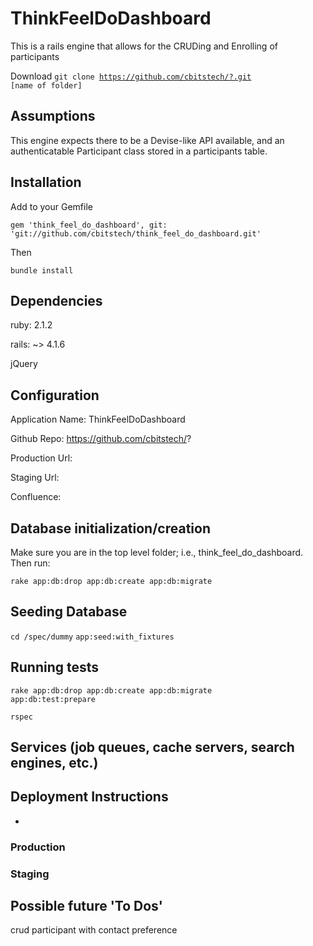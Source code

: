 <h1>ThinkFeelDoDashboard</h1>

This is a rails engine that allows for the CRUDing and Enrolling of participants

Download <code>git clone https://github.com/cbitstech/?.git [name of folder]</code>

<h2>Assumptions</h2>

This engine expects there to be a Devise-like API available, and an authenticatable Participant class stored in a participants table.

<h2>Installation</h2>

Add to your Gemfile

<code>gem 'think_feel_do_dashboard', git: 'git://github.com/cbitstech/think_feel_do_dashboard.git'</code>

Then

<code>bundle install</code>

<h2>Dependencies</h2>

ruby: 2.1.2

rails: ~> 4.1.6

jQuery

<h2>Configuration</h2>

Application Name: ThinkFeelDoDashboard

Github Repo: https://github.com/cbitstech/?

Production Url:

Staging Url:

Confluence:

<h2>Database initialization/creation</h2>

Make sure you are in the top level folder; i.e., think_feel_do_dashboard. Then run:

<code>rake app:db:drop app:db:create app:db:migrate</code>

<h2>Seeding Database</h2>
<code>cd /spec/dummy</code>
<code>app:seed:with_fixtures</code>

<h2>Running tests</h2>

<code>rake app:db:drop app:db:create app:db:migrate app:db:test:prepare</code>

<code>rspec</code>

<h2>Services (job queues, cache servers, search engines, etc.)</h2>

<h2>Deployment Instructions</h2>

<ul>
  <li></li>
</ul>

<h3>Production</h3>

<h3>Staging</h3>

<h2>Possible future 'To Dos'</h2>

crud participant with contact preference
